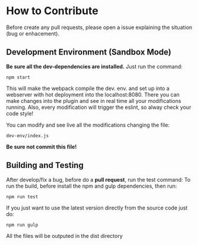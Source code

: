 # How to Contribute
Before create any pull requests, please open a issue explaining the situation (bug or enhacement).  

## Development Environment (Sandbox Mode)
**Be sure all the dev-dependencies are installed.**
Just run the command:
```
npm start
```

This will make the webpack compile the dev. env. and set up into a
webserver with hot deployment into the localhost:8080. There you can make
changes into the plugin and see in real time all your modifications running.
Also, every modification will trigger the eslint, so alway check your code style!

You can modify and see live all the modifications changing the file:
```
dev-env/index.js
```
**Be sure not commit this file!**

## Building and Testing
After develop/fix a bug, before do a **pull request**, run the test command:
To run the build, before install the npm and gulp dependencies, then run:
```
npm run test
```

If you just want to use the latest version directly from the source code just do:
```
npm run gulp
```
All the files will be outputed in the dist directory